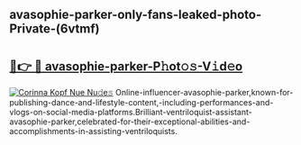 ## avasophie-parker-only-fans​-leaked-photo​-Private-(6vtmf)


# <h2><a href="https://mediaupload.pro?title=avasophie-parker&ref=git">🔗👉 🔴 avasophie-parker-P𝚑ot𝚘𝚜-V𝚒d𝚎o</a></h2>

[![Corinna Kopf Nue Nu𝚍e𝚜](https://i.imgur.com/0qMVB7G.gif)](https://mediaupload.pro?title=avasophie-parker&ref=git)
Online-influencer-avasophie-parker,known-for-publishing-dance-and-lifestyle-content,-including-performances-and-vlogs-on-social-media-platforms.Brilliant-ventriloquist-assistant-avasophie-parker,celebrated-for-their-exceptional-abilities-and-accomplishments-in-assisting-ventriloquists.  